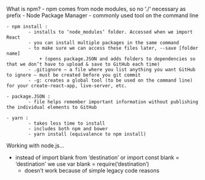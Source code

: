 What is npm? 
    - npm comes from node modules, so no ‘./‘ necessary as prefix
    - Node Package Manager
    - commonly used tool on the command line

    - npm install : 
            - installs to ‘node_modules’ folder. Accessed when we import React
            - you can install multiple packages in the same command
            - to make sure we can access these files later, --save [folder name] 
                + (opens package.JSON and adds folders to dependencies so that we don’t have to upload & save to GitHub each time)
            - .gitignore — a file where you list anything you want GitHub to ignore — must be created before you git commit
            - -g: creates a global tool (to be used on the command line) for your create-react-app, live-server, etc.    

    - package.JSON :
            - file helps remember important information without publishing the individual elements to GitHub
                
    - yarn :
            - takes less time to install  
            - includes both npm and bower
            - yarn install (equivalence to npm install)

Working with node.js...
+ instead of import blank from ‘destination’ or import const blank = ‘destination' we use var blank = require(‘destination’)
    - doesn’t work because of simple legacy code reasons
